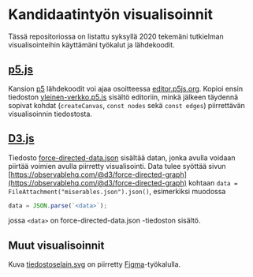 # Kandidaatintyön visualisoinnit
Tässä repositoriossa on listattu syksyllä 2020 tekemäni tutkielman visualisointeihin käyttämäni työkalut ja lähdekoodit.

## [p5.js](https://p5js.org/)
Kansion [p5](./p5/) lähdekoodit voi ajaa osoitteessa [editor.p5js.org](https://editor.p5js.org/). Kopioi ensin tiedoston [yleinen-verkko.p5.js](./p5/yleinen-verkko.p5.js) sisältö editoriin, minkä jälkeen täydennä sopivat kohdat (`createCanvas`, `const nodes` sekä `const edges`) piirrettävän visualisoinnin tiedostosta.

## [D3.js](https://d3js.org/)
Tiedosto [force-directed-data.json](./d3/force-directed-data.json) sisältää datan, jonka avulla voidaan piirtää voimien avulla piirretty visualisointi. Data tulee syöttää sivun [https://observablehq.com/@d3/force-directed-graph](https://observablehq.com/@d3/force-directed-graph) kohtaan `data = FileAttachment("miserables.json").json()`, esimerkiksi muodossa
```javascript
data = JSON.parse(`<data>`);
```
jossa `<data>` on force-directed-data.json -tiedoston sisältö.

## Muut visualisoinnit
Kuva [tiedostoselain.svg](tiedostoselain.svg) on piirretty [Figma](https://www.figma.com/)-työkalulla.
